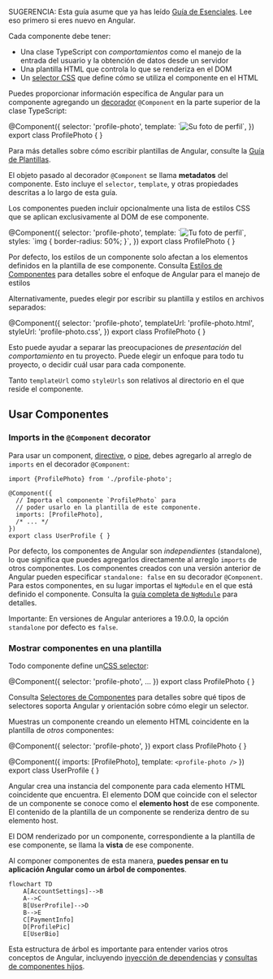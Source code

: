 <docs-decorative-header title="Anatomía de un componente" imgSrc="adev/src/assets/images/components.svg"> <!-- markdownlint-disable-line -->
</docs-decorative-header>

SUGERENCIA: Esta guía asume que ya has leído [Guía de Esenciales](essentials). Lee eso primero si eres nuevo en Angular.

Cada componente debe tener:

* Una clase TypeScript con _comportamientos_ como el manejo de la entrada del usuario y la obtención de datos desde un servidor
* Una plantilla HTML que controla lo que se renderiza en el DOM
* Un [selector CSS](https://developer.mozilla.org/es/docs/Learn_web_development/Core/Styling_basics/Basic_selectors) que define cómo se utiliza el componente en el HTML

Puedes proporcionar información específica de Angular para un componente agregando un [decorador](https://www.typescriptlang.org/docs/handbook/decorators.html) `@Component` en la parte superior de la clase TypeScript:

<docs-code language="angular-ts" highlight="[1, 2, 3, 4]">
@Component({
  selector: 'profile-photo',
  template: `<img src="profile-photo.jpg" alt="Su foto de perfil">`,
})
export class ProfilePhoto { }
</docs-code>

Para más detalles sobre cómo escribir plantillas de Angular, consulte la [Guía de Plantillas](guide/templates).

El objeto pasado al decorador `@Component` se llama **metadatos** del componente. Esto incluye el `selector`, `template`, y otras propiedades descritas a lo largo de esta guía.

Los componentes pueden incluir opcionalmente una lista de estilos CSS que se aplican exclusivamente al DOM de ese componente.

<docs-code language="angular-ts" highlight="[4]">
@Component({
  selector: 'profile-photo',
  template: `<img src="profile-photo.jpg" alt="Tu foto de perfil">`,
  styles: `img { border-radius: 50%; }`,
})
export class ProfilePhoto { }
</docs-code>

Por defecto, los estilos de un componente solo afectan a los elementos definidos en la plantilla de ese componente. Consulta [Estilos de Componentes](guide/components/styling) para detalles sobre el enfoque de Angular para el manejo de estilos

Alternativamente, puedes elegir por escribir su plantilla y estilos en archivos separados:

<docs-code language="angular-ts" highlight="[3, 4]">
@Component({
  selector: 'profile-photo',
  templateUrl: 'profile-photo.html',
  styleUrl: 'profile-photo.css',
})
export class ProfilePhoto { }
</docs-code>

Esto puede ayudar a separar las preocupaciones de _presentación_ del _comportamiento_ en tu proyecto. Puede elegir un enfoque para todo tu proyecto, o decidir cuál usar para cada componente.

Tanto `templateUrl` como `styleUrls` son relativos al directorio en el que reside el componente.

## Usar Componentes

### Imports in the `@Component` decorator

Para usar un component, [directive](guide/directives), o [pipe](guide/templates/pipes), debes agregarlo al arreglo de 
`imports` en el decorador `@Component`:

```angular-ts
import {ProfilePhoto} from './profile-photo';

@Component({
  // Importa el componente `ProfilePhoto` para
  // poder usarlo en la plantilla de este componente.
  imports: [ProfilePhoto],
  /* ... */
})
export class UserProfile { }
```

Por defecto, los componentes de Angular son *independientes* (standalone), lo que significa que puedes agregarlos directamente al arreglo `imports` de otros componentes. Los componentes creados con una versión anterior de Angular pueden especificar `standalone: false` en su decorador `@Component`. Para estos componentes, en su lugar importas el `NgModule` en el que está definido el componente. Consulta la [guía completa de `NgModule`](guide/ngmodules) para detalles.

Importante: En versiones de Angular anteriores a 19.0.0, la opción `standalone` por defecto es `false`.

### Mostrar componentes en una plantilla

Todo componente define un[CSS selector](https://developer.mozilla.org/es/docs/Learn_web_development/Core/Styling_basics/Basic_selectors):

<docs-code language="angular-ts" highlight="[2]">
@Component({
  selector: 'profile-photo',
  ...
})
export class ProfilePhoto { }
</docs-code>

Consulta [Selectores de Componentes](guide/components/selectors) para detalles sobre qué tipos de selectores soporta Angular y orientación sobre cómo elegir un selector.

Muestras un componente creando un elemento HTML coincidente en la plantilla de _otros_ componentes:

<docs-code language="angular-ts" highlight="[8]">
@Component({
  selector: 'profile-photo',
})
export class ProfilePhoto { }

@Component({
  imports: [ProfilePhoto],
  template: `<profile-photo />`
})
export class UserProfile { }
</docs-code>

Angular crea una instancia del componente para cada elemento HTML coincidente que encuentra. El elemento DOM que coincide con el selector de un componente se conoce como el **elemento host** de ese componente. El contenido de la plantilla de un componente se renderiza dentro de su elemento host.

El DOM renderizado por un componente, correspondiente a la plantilla de ese componente, se llama la 
**vista** de ese componente.

Al componer componentes de esta manera, **puedes pensar en tu aplicación Angular como un árbol de componentes**.

```mermaid
flowchart TD
    A[AccountSettings]-->B
    A-->C
    B[UserProfile]-->D
    B-->E
    C[PaymentInfo]
    D[ProfilePic]
    E[UserBio]
```


Esta estructura de árbol es importante para entender varios otros conceptos de Angular, incluyendo [inyección de dependencias](guide/di) y [consultas de componentes hijos](guide/components/queries).
